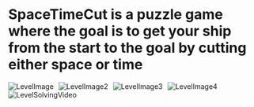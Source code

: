 # SpaceTimeCut is a puzzle game where the goal is to get your ship from the start to the goal by cutting either space or time
<img src="https://drive.google.com/uc?export=view&id=1peHdPqQoFS0b6UQFHalve7g_pVvCngdE"
     alt="LevelImage"
     style="float: left; margin-right: 10px;" />
<img src="https://drive.google.com/uc?export=view&id=13kkyNl5w8B6LssP1u_A-C6ToCH5owKD_"
     alt="LevelImage2"
     style="float: left; margin-right: 10px;" />
<img src="https://drive.google.com/uc?export=view&id=1w9t8Lq2_ycJEiv5DAd9A8UwtQ9v3tTLT"
     alt="LevelImage3"
     style="float: left; margin-right: 10px;" />
<img src="https://drive.google.com/uc?export=view&id=1Sevb0cNR4lH1ivMz-L35PgMQGj70IM4R"
     alt="LevelImage4"
     style="float: left; margin-right: 10px;" />
<img src="https://drive.google.com/uc?export=view&id=1peHdPqQoFS0b6UQFHalve7g_pVvCngdE"
     alt="LevelSolvingVideo"
     style="float: left; margin-right: 10px;" />
